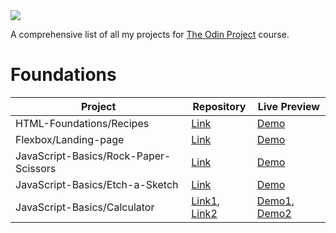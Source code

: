 <img src="my-odin-project.gif" class="center">

A comprehensive list of all my projects for 
[The Odin Project](https://www.theodinproject.com/) course. 

# Foundations

| Project | Repository| Live Preview|                        
|---------|--------|---------|
|HTML-Foundations/Recipes| [Link](https://github.com/creme332/my-odin-projects/tree/main/odin-recipes)     |   [Demo](https://creme332.github.io/my-odin-projects/odin-recipes/) |
|Flexbox/Landing-page| [Link](https://github.com/creme332/my-odin-projects/tree/main/landing-page)     |   [Demo](https://creme332.github.io/my-odin-projects/landing-page/) |
|JavaScript-Basics/Rock-Paper-Scissors| [Link](https://github.com/creme332/my-odin-projects/tree/main/rps-game)     |   [Demo](https://creme332.github.io/my-odin-projects/rps-game/) |
|JavaScript-Basics/Etch-a-Sketch| [Link](https://github.com/creme332/my-odin-projects/tree/main/etch-a-sketch)     |   [Demo](https://creme332.github.io/my-odin-projects/etch-a-sketch/) |
|JavaScript-Basics/Calculator| [Link1](https://github.com/creme332/my-odin-projects/tree/main/calculator), [Link2](https://github.com/creme332/abacusLite)    |   [Demo1](https://creme332.github.io/my-odin-projects/calculator/), [Demo2](https://creme332.github.io/abacusLite/) |
